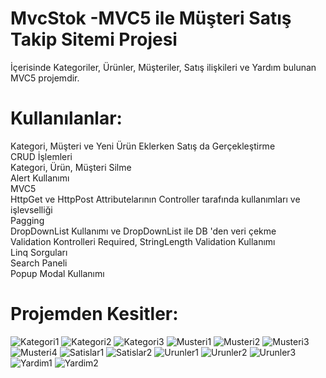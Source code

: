 # MvcStok -MVC5 ile Müşteri Satış Takip Sitemi Projesi </br>
İçerisinde Kategoriler, Ürünler, Müşteriler, Satış ilişkileri ve Yardım bulunan MVC5 projemdir.</br>
# Kullanılanlar: </br>
Kategori, Müşteri ve Yeni Ürün Eklerken Satış da Gerçekleştirme</br>
CRUD İşlemleri</br>
Kategori, Ürün, Müşteri Silme</br>
Alert Kullanımı</br>
MVC5</br>
HttpGet ve HttpPost Attributelarının Controller tarafında kullanımları ve işlevselliği</br>
Pagging</br>
DropDownList Kullanımı ve DropDownList ile DB 'den veri çekme</br>
Validation Kontrolleri Required, StringLength Validation Kullanımı</br>
Linq Sorguları</br>
Search Paneli </br>
Popup Modal Kullanımı</br>

# Projemden Kesitler:

![Kategori1](https://github.com/user-attachments/assets/f4dea753-2ddf-4da5-a4b1-e1894112e710)
![Kategori2](https://github.com/user-attachments/assets/892c076c-ceff-4ab6-944b-4b831f938f70)
![Kategori3](https://github.com/user-attachments/assets/86dea0d7-dc6a-4e8b-a151-395207247925)
![Musteri1](https://github.com/user-attachments/assets/4008c952-fc10-4f96-a1cc-769af923700e)
![Musteri2](https://github.com/user-attachments/assets/7116f2cc-1a29-4ac4-a1f2-fecc8ea65e84)
![Musteri3](https://github.com/user-attachments/assets/091a9d0a-6a57-4bb5-ae3b-226004fbe4f0)
![Musteri4](https://github.com/user-attachments/assets/1abda509-4d25-4ea9-86d7-d4c61459bdb9)
![Satislar1](https://github.com/user-attachments/assets/c9a02ea4-431b-43cd-8e2d-309e5922ea73)
![Satislar2](https://github.com/user-attachments/assets/bccc2a28-66a8-4d58-9339-04d9126829da)
![Urunler1](https://github.com/user-attachments/assets/7b0fb9c8-55cd-4ebe-9df4-788ab8461c2f)
![Urunler2](https://github.com/user-attachments/assets/475b3f3e-727e-456c-83ee-e5241c891baa)
![Urunler3](https://github.com/user-attachments/assets/2413c5c2-ff78-4ad9-8f88-eb7d3f45390b)
![Yardim1](https://github.com/user-attachments/assets/ccbf0be8-d308-494c-bd1e-38d988e8a483)
![Yardim2](https://github.com/user-attachments/assets/423dc277-2cd5-4e75-8392-cf4019d30e29)

